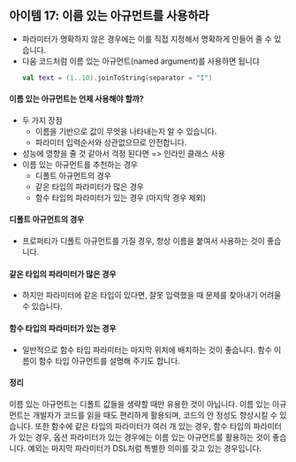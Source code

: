 ## 아이템 17: 이름 있는 아규먼트를 사용하라

-  파라미터가 명확하지 않은 경우에는 이를 직접 지정해서
명확하게 만들어 줄 수 있습니다. 
- 다움 코드처럼 이름 있는 아규먼트(named argument)를 사용하면 됩니댜
	```kotlin
	val text = (1..10).joinToString(separator = "I")
	```

#### 이름 있는 아규먼트는 언제 사용해야 할까?
- 두 가지 장점
	- 이름을 기반으로 값이 무엇을 나타내는지 알 수 있습니다.
	- 파라미터 입력순서와 상관없으므로 안전합니다. 
- 성능에 영향을 줄 것 같아서 걱정 된다면 => 인라인 클래스 사용
- 이름 있는 아규먼트를 추천하는 경우
	- 디폴트 아규먼트의 경우
	- 같온 타입의 파라미터가 많은 경우
	- 함수 타입의 파라미터가 있는 경우 (마지막 경우 제외)

#### 디폴트 아규먼트의 경우
- 프로퍼티가 디폴트 아규먼트를 가질 경우, 항상 이름을 붙여서 사용하는 것이 좋습니다.

#### 같온 타입의 파라미터가 많은 경우
- 하지만 파라미터에 같온 타입이 있다면, 잘못 입력했을 때 문제를 찾아내기 어려울 수 있습니다.

#### 함수 타입의 파라미터가 있는 경우
- 일반적으로 함수 타입 파라미터는 마지막 위치에 배치하는 것이 좋습니다. 함수 이름이 함수 타입 아규먼트를 설명해 주기도 합니다.

#### 정리
이름 있는 아규먼트는 디폴트 값들을 생략할 때만 유용한 것이 아닙니다. 이름 있는 아규먼트는 개발자가 코드를 읽을 때도 편리하게 활용되며, 코드의 안 정성도 향상시킬 수 있습니다. 
또한 함수에 같은 타입의 파라미터가 여러 개 있는 경우, 함수 타입의 파라미터가 있는 경우, 옵션 파라미터가 있는 경우에는 이름 있는 아규먼트를 활용하는 것이 좋습니다. 
예외는 마지막 파라미터가 DSL처럼 특별한 의미를 갖고 있는 경우입니다.